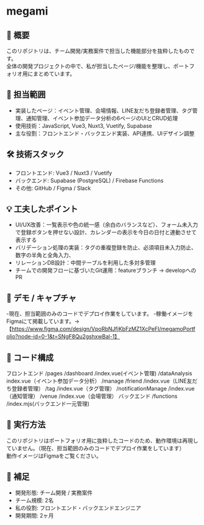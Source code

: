 # megami

## 📌 概要
このリポジトリは、チーム開発/実務案件で担当した機能部分を抜粋したものです。  
全体の開発プロジェクトの中で、私が担当したページ/機能を整理し、ポートフォリオ用にまとめています。  

## 🎯 担当範囲
- 実装したページ：イベント管理、会場情報、LINE友だち登録者管理、タグ管理、通知管理、イベント参加データ分析の6ページのUIとCRUD処理
- 使用技術：JavaScript, Vue3, Nuxt3, Vuetify, Supabase
- 主な役割：フロントエンド・バックエンド実装、API連携、UIデザイン調整

## 🛠 技術スタック
- フロントエンド: Vue3 / Nuxt3 / Vuetify
- バックエンド: Supabase (PostgreSQL) / Firebase Functions
- その他: GitHub / Figma / Slack

## 💡 工夫したポイント
- UI/UX改善：一覧表示や色の統一感（余白のバランスなど）、フォーム未入力で登録ボタンを押せない設計、カレンダーの表示を今日の日付と連動させて表示する
- バリデーション処理の実装：タグの重複登録を防止、必須項目未入力防止、数字の半角と全角入力、
- リレーションDB設計：中間テーブルを利用した多対多管理
- チームでの開発フローに基づいたGit運用：featureブランチ → developへのPR

## 📸 デモ / キャプチャ
-現在、担当範囲のみのコードでデプロイ作業をしています。
-稼働イメージをFigmaにて掲載しています。→【https://www.figma.com/design/VpoRbNJfjKbFzMZ1XcPeFI/megamoPortfolio?node-id=0-1&t=SNgF8Qu2gshxwBal-1】 

## 📂 コード構成
フロントエンド
/pages
 /dashboard
  /index.vue(イベント管理)
  /dataAnalysis
   index.vue（イベント参加データ分析）
  /manage
   /friend
    /index.vue（LINE友だち登録者管理）
   /tag
    /index.vue（タグ管理）
  /notificationManage
   /index.vue（通知管理）
  /venue
   /index.vue（会場管理）
バックエンド
/functions
 /index.mjs(バックエンド一元管理)

## 🚀 実行方法
このリポジトリはポートフォリオ用に抜粋したコードのため、動作環境は再現していません。（現在、担当範囲のみのコードでデプロイ作業をしています）  
動作イメージはFigmaをご覧ください。  

## 👤 補足
- 開発形態: チーム開発 / 実務案件  
- チーム規模: 2名  
- 私の役割: フロントエンド・バックエンドエンジニア  
- 開発期間: 2ヶ月  
